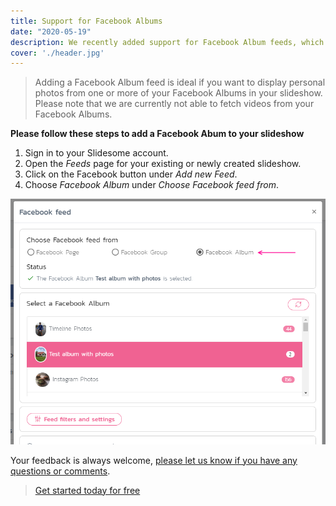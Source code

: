 ```yaml
---
title: Support for Facebook Albums
date: "2020-05-19"
description: We recently added support for Facebook Album feeds, which allows you to display photos from your Facebook Albums in your slideshow.
cover: './header.jpg'
---
```


> Adding a Facebook Album feed is ideal if you want to display personal photos from one or more of your Facebook Albums in your slideshow.
> Please note that we are currently not able to fetch videos from your Facebook Albums.


**Please follow these steps to add a Facebook Abum to your slideshow**
1. Sign in to your Slidesome account.
2. Open the *Feeds* page for your existing or newly created slideshow.
3. Click on the Facebook button under *Add new Feed*.
4. Choose *Facebook Album* under *Choose Facebook feed from*.


<img src="2020-05-19-11-07-52.png" alt="How to add Facebook Album feed"/>

<br />

Your feedback is always welcome, [please let us know if you have any questions or comments](https://slidesome.com/contact/).

> [Get started today for free](https://slidesome.com)
